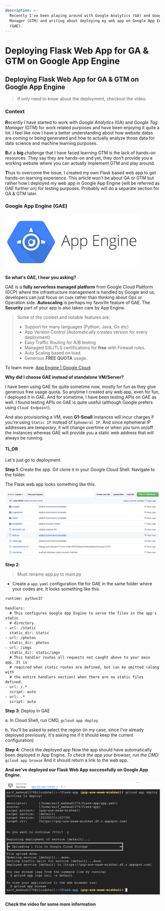 ```yaml
---
description: >-
  Recently I've been playing around with Google Analytics (GA) and Google Tag
  Manager (GTM) and writing about deploying my web app on Google App Engine
  (GAE).
---
```


# Deploying Flask Web App for GA & GTM on Google App Engine

## Deploying Flask Web App for GA & GTM on Google App Engine

> If only need to know about the deployment, checkout the video.

### Context

**R**ecently I have started to work with _Google Analytics_ \(GA\) and _Google Tag Manager_ \(GTM\) for work related purposes and have been enjoying it quite a lot. I feel like now I have a better understanding about how website datas are coming or being generated and how to actually analyze those data for data science and machine learning purposes.

**B**ut a **big** challenge that I have faced learning GTM is the lack of hands-on resources. They say they are hands-on and yet, they don't provide you a working website where you can actually implement GTM and play around.

**T**hus to overcome the issue, I created my own Flask based web app to get hands-on learning experience. This article won't be about GA or GTM but rather how I deployed my web app in Google App Engine \(will be referred as GAE further on\) for testing purposes. Probably will do a separate section for GA & GTM later.

### Google App Engine \(GAE\)

![Google App Engine](../../.gitbook/assets/App-Engine-logo1.png)

**So what's GAE, I hear you asking?**

GAE is a **fully serverless managed platform** from Google Cloud Platform \(GCP\) where the infrastructure management is handled by Google and us, developers can just focus on `Code` rather than thinking about Ops or Operation side. **Autoscaling** is perhaps my favorite feature of GAE. The **Security** part of your app is also taken care by App Engine.

> Some of the coolest and notable features are:
>
> * Support for many languages \(Python, Java, Go etc\)
> * App Version Control \(Automatically creates version for every deployment\)
> * Easy Traffic Routing for A/B testing
> * Managed SSL/TLS certifications for **free** with Firewall rules.
> * Auto Scaling based on load.
> * Generous **FREE QUOTA** usage.

To learn more: [App Engine \| Google Cloud](https://cloud.google.com/appengine)

**Why did I choose GAE instead of standalone VM/Server?**

I have been using GAE for quite sometime now, mostly for fun as they give generous free usage quota. So anytime I created any web app, even for fun, I deployed it in GAE. And for sometime, I have been testing APIs on GAE as well. I found testing APIs on GAE is quite useful \(although Google prefers using `Cloud Endpoint`\).

And also provisioning a VM, even **G1-Small** instances will incur charges if you're using `Static IP` instead of `Ephemeral IP`. And since ephemeral IP addresses are temporary, it will change overtime or when you turn on/off the instances whereas GAE will provide you a static web address that will always be running.

#### TL;DR

Let's just go to deployment.

**Step 1**: Create the app. Git clone it in your Google Cloud Shell. Navigate to the folder.

The Flask web app looks something like this.

 ![Flask App Structure](../../.gitbook/assets/git_image.png)

**Step 2**:

> Must rename app.py to main.py

* Create a `app.yaml` configuration file for GAE in the same folder where your codes are. It looks something like this.

```text
runtime: python37

handlers:
  # This configures Google App Engine to serve the files in the app's static
  # directory.
- url: /static
  static_dir: static
- url: /photos
  static_dir: photos
- url: /imgs
  static_dir: static/imgs
  # This handler routes all requests not caught above to your main app. It is
  # required when static routes are defined, but can be omitted (along with
  # the entire handlers section) when there are no static files defined.
- url: /.*
  script: auto
- url: .*
  script: auto
```

**Step 3**: Deploy in GAE 

a. In Cloud Shell, run CMD, `gcloud app deploy` 

b. You'll be asked to select the region \(in my case, since I've already deployed previously, it's asking me if it should keep the current configuration\)

**Step 4**: Check the deployed app Now the app should have automatically been deployed in App Engine. _To check the app your browser, run the CMD:_ `gcloud app browse` And it should return a link to the web app.

**And we've deployed our Flask Web App successfully on Google App Engine.**

![App Engine Successful Deployment](../../.gitbook/assets/Screenshot%202020-05-31%20at%204.42.38%20PM.png)

#### Check the video for some more information

